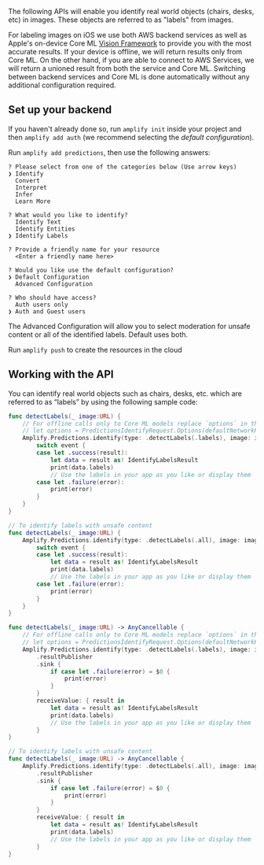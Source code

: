 The following APIs will enable you identify real world objects (chairs, desks, etc) in images.  These objects are referred to as "labels" from images.

For labeling images on iOS we use both AWS backend services as well as Apple's on-device Core ML [Vision Framework](https://developer.apple.com/documentation/vision) to provide you with the most accurate results.  If your device is offline, we will return results only from Core ML.  On the other hand, if you are able to connect to AWS Services, we will return a unioned result from both the service and Core ML.  Switching between backend services and Core ML is done automatically without any additional configuration required.

## Set up your backend

If you haven't already done so, run `amplify init` inside your project and then `amplify add auth` (we recommend selecting the *default configuration*).

Run `amplify add predictions`, then use the following answers:

```console
? Please select from one of the categories below (Use arrow keys)
❯ Identify
  Convert
  Interpret
  Infer
  Learn More

? What would you like to identify?
  Identify Text
  Identify Entities
❯ Identify Labels

? Provide a friendly name for your resource
  <Enter a friendly name here>

? Would you like use the default configuration?
❯ Default Configuration
  Advanced Configuration

? Who should have access?
  Auth users only
❯ Auth and Guest users  

```

The Advanced Configuration will allow you to select moderation for unsafe content or all of the identified labels. Default uses both.

Run `amplify push` to create the resources in the cloud

## Working with the API

You can identify real world objects such as chairs, desks, etc. which are referred to as “labels” by using the following sample code:

<amplify-block-switcher>

<amplify-block name="Listener (iOS 11+)">

```swift
func detectLabels(_ image:URL) {
    // For offline calls only to Core ML models replace `options` in the call below with this instance:
    // let options = PredictionsIdentifyRequest.Options(defaultNetworkPolicy: .offline, pluginOptions: nil)
    Amplify.Predictions.identify(type: .detectLabels(.labels), image: image) { event in
        switch event {
        case let .success(result):
            let data = result as! IdentifyLabelsResult
            print(data.labels)
            // Use the labels in your app as you like or display them
        case let .failure(error):
            print(error)
        }
    }
}

// To identify labels with unsafe content
func detectLabels(_ image:URL) {
    Amplify.Predictions.identify(type: .detectLabels(.all), image: image) { event in
        switch event {
        case let .success(result):
            let data = result as! IdentifyLabelsResult
            print(data.labels)
            // Use the labels in your app as you like or display them
        case let .failure(error):
            print(error)
        }
    }
}
```

</amplify-block>

<amplify-block name="Combine (iOS 13+)">

```swift
func detectLabels(_ image:URL) -> AnyCancellable {
    // For offline calls only to Core ML models replace `options` in the call below with this instance:
    // let options = PredictionsIdentifyRequest.Options(defaultNetworkPolicy: .offline, pluginOptions: nil)
    Amplify.Predictions.identify(type: .detectLabels(.labels), image: image)
        .resultPublisher
        .sink {
            if case let .failure(error) = $0 {
                print(error)
            }
        }
        receiveValue: { result in
            let data = result as! IdentifyLabelsResult
            print(data.labels)
            // Use the labels in your app as you like or display them
        }
}

// To identify labels with unsafe content
func detectLabels(_ image:URL) -> AnyCancellable {
    Amplify.Predictions.identify(type: .detectLabels(.all), image: image)
        .resultPublisher
        .sink {
            if case let .failure(error) = $0 {
                print(error)
            }
        }
        receiveValue: { result in
            let data = result as! IdentifyLabelsResult
            print(data.labels)
            // Use the labels in your app as you like or display them
        }
}
```

</amplify-block>

</amplify-block-switcher>
